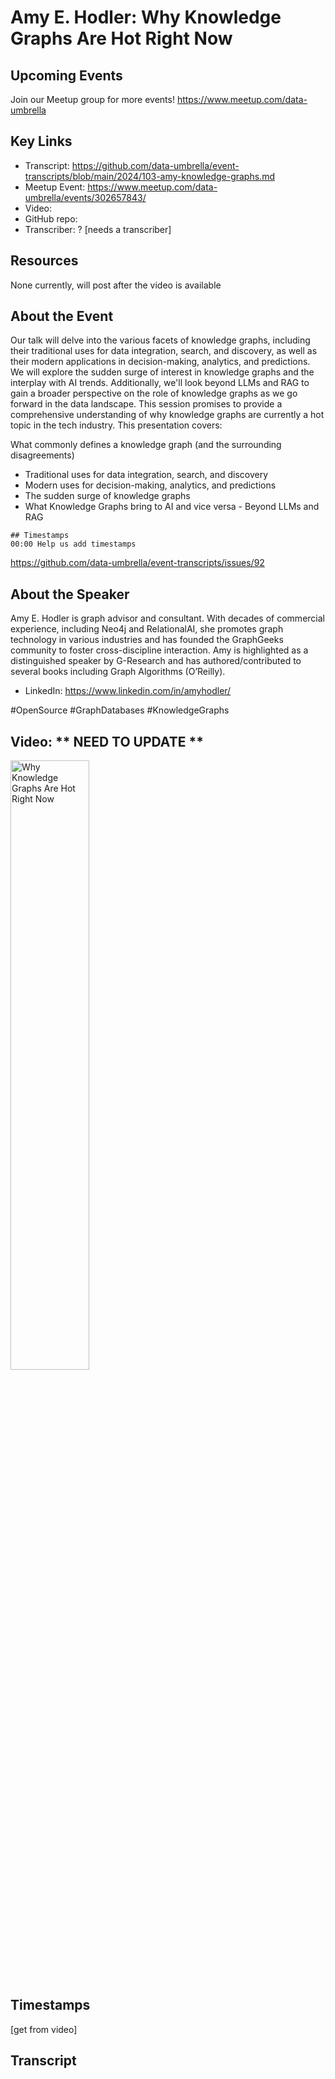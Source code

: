 # Amy E. Hodler:  Why Knowledge Graphs Are Hot Right Now

## Upcoming Events
Join our Meetup group for more events!
https://www.meetup.com/data-umbrella

## Key Links
- Transcript: https://github.com/data-umbrella/event-transcripts/blob/main/2024/103-amy-knowledge-graphs.md
- Meetup Event: https://www.meetup.com/data-umbrella/events/302657843/
- Video: 
- GitHub repo:  
- Transcriber:  ? [needs a transcriber]

## Resources
None currently, will post after the video is available

## About the Event
Our talk will delve into the various facets of knowledge graphs, including their traditional uses for data integration, search, and discovery, as well as their modern applications in decision-making, analytics, and predictions. We will explore the sudden surge of interest in knowledge graphs and the interplay with AI trends. Additionally, we'll look beyond LLMs and RAG to gain a broader perspective on the role of knowledge graphs as we go forward in the data landscape. This session promises to provide a comprehensive understanding of why knowledge graphs are currently a hot topic in the tech industry.
This presentation covers:

What commonly defines a knowledge graph (and the surrounding disagreements)
- Traditional uses for data integration, search, and discovery
- Modern uses for decision-making, analytics, and predictions
- The sudden surge of knowledge graphs
- What Knowledge Graphs bring to AI and vice versa - Beyond LLMs and RAG
  
```
## Timestamps
00:00 Help us add timestamps
```
https://github.com/data-umbrella/event-transcripts/issues/92


## About the Speaker
Amy E. Hodler is graph advisor and consultant. With decades of commercial experience, including Neo4j and RelationalAI, she promotes graph technology in various industries and has founded the GraphGeeks community to foster cross-discipline interaction. Amy is highlighted as a distinguished speaker by G-Research and has authored/contributed to several books including Graph Algorithms (O’Reilly).

- LinkedIn: https://www.linkedin.com/in/amyhodler/

#OpenSource #GraphDatabases #KnowledgeGraphs

## Video:  ** NEED TO UPDATE **
<a href="http://www.youtube.com/watch?feature=player_embedded&v=NbmdFJsnuuo" target="_blank"><img src="http://img.youtube.com/vi/NbmdFJsnuuo/0.jpg"
alt="Why Knowledge Graphs Are Hot Right Now" width="50%" /></a>

## Timestamps
[get from video]

## Transcript
